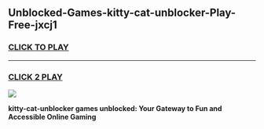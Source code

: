 
## Unblocked-Games-kitty-cat-unblocker-Play-Free-jxcj1
<h3>
<a href="https://premium76.site?title=kitty-cat-unblocker&ref=12A">CLICK TO PLAY</a></h3>
<hr>

<h3>
<a href="https://premium76.site?title=kitty-cat-unblocker&ref=12A">CLICK 2 PLAY</a>
  
</h3>

<a href="https://premium76.site?title=kitty-cat-unblocker&ref=12A"><img src="https://clearcache.store/games.png"></a>


**kitty-cat-unblocker games unblocked: Your Gateway to Fun and Accessible Online Gaming**
